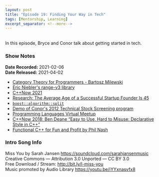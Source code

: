 ```yaml
---
layout: post
title: "Episode 19: Finding Your Way in Tech"
tags: [Mentorship, Learning]
excerpt_separator: <!--more-->
---
```


<div id="buzzsprout-player-8260064"></div>
<script src="https://www.buzzsprout.com/1501960/8260064-episode-19-finding-your-way-in-tech.js?container_id=buzzsprout-player-8260064&player=small" type="text/javascript" charset="utf-8"></script>

<br>In this episode, Bryce and Conor talk about getting started in tech.

<!--more-->

### Show Notes

**Date Recorded:** 2021-02-06 <br>
**Date Released:** 2021-04-02

* [Category Theory for Programmers - Bartosz Milewski](https://github.com/hmemcpy/milewski-ctfp-pdf)
* [Eric Niebler's range-v3 library](https://ericniebler.github.io/range-v3/)
* [C++Now 2021](https://cppnow.org/)
* [Research: The Average Age of a Successful Startup Founder Is 45](https://hbr.org/2018/07/research-the-average-age-of-a-successful-startup-founder-is-45)
* [`boost::algorithm::split`](https://www.boost.org/doc/libs/1_74_0/doc/html/boost/algorithm/split.html)
* [Demo of Conor's 2012 Technical Stock Screening program](https://youtu.be/oWhtlbcZ_VA)
* [Programming Languages Virtual Meetup](https://www.meetup.com/Programming-Languages-Toronto-Meetup/)
* [C++Now 2018: Ben Deane “Easy to Use, Hard to Misuse: Declarative Style in C++”](https://www.youtube.com/watch?v=2ouxETt75R4)
* [Functional C++ for Fun and Profit by Phil Nash](https://youtu.be/YgcUuYCCV14)
  
### Intro Song Info

Miss You by Sarah Jansen https://soundcloud.com/sarahjansenmusic<br>
Creative Commons — Attribution 3.0 Unported — CC BY 3.0<br>
Free Download / Stream: http://bit.ly/l-miss-you<br>
Music promoted by Audio Library https://youtu.be/iYYxnasvfx8<br>
